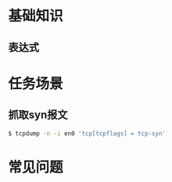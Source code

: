 # 基础知识

## 表达式


# 任务场景
## 抓取syn报文
```bash
$ tcpdump -n -i en0 'tcp[tcpflags] = tcp-syn'
```

# 常见问题
